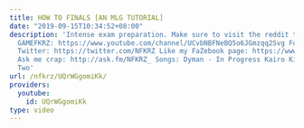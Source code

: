 ```yaml
---
title: HOW TO FINALS [AN MLG TUTORIAL]
date: "2019-09-15T10:34:52+08:00"
description: 'Intense exam preparation. Make sure to visit the reddit thread: http://www.reddit.com/r/montageparodies/comments/35f7ch/how_to_finals_an_mlg_tutorial/
  GAMEFKRZ: https://www.youtube.com/channel/UCvbNBFNeBQ5o6JGmzqq2Svg Follow me on
  Twitter: https://twitter.com/NFKRZ Like my FaZebook page: https://www.facebook.com/NFKRZ1
  Ask me crap: http://ask.fm/NFKRZ_ Songs: Dyman - In Progress Kairo Kingdom - One
  Two'
url: /nfkrz/UQrWGgomiKk/
providers:
  youtube:
    id: UQrWGgomiKk
type: video
---
```

